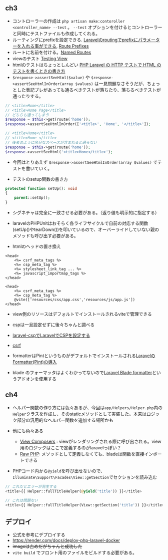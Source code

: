 ## ch3

- コントローラーの作成は `php artisan make:contoroller <controller_name> --test` 。 `--test` オプションを付けるとコントローラーと同時にテストファイルも作成してくれる。
- ルーティングにprefixを設定できる. [Laravelのroutingでprefixにパラメーターを入れる事ができる](https://qiita.com/kazuhei/items/fa7826c31a3767217aa9), [Route Prefixes](https://laravel.com/docs/12.x/routing#route-group-prefixes)
- ルートに名前を付ける。[Named Routes](https://laravel.com/docs/12.x/routing#named-routes)
- viewのテスト [Testing View](https://laravel.com/docs/12.x/http-tests#testing-views)
- htmlのテストはちょっとしんどい [PHP Laravel の HTTP テストで HTML のテストを書くときの書き方](https://www.utakata.work/entry/2022/07/29/223537)
- `$response->assertSeeHtml($value)` や `$response->assertSeeHtmlInOrder(array $values)` は一見問題なさそうだが、ちょっとした表記ブレがあっても通るべきテストが落ちたり、落ちるべきテストが通ったりする。

```php
// <title>Home</title>
// <title>Home Page</title>
// どちらも通ってしまう
$response = $this->get(route('home'));
$response->assertSeeHtmlInOrder(['<title>', 'Home', '</title>']);

// <title>Home</title>
// <title>Home </title>
// 後者のように余分なスペースが含まれると通らない
$response = $this->get(route('home'));
$response->assertSeeHtml('<title>Home</title>');
```

- 今回はとりあえず `$response->assertSeeHtmlInOrder(array $values)` でテストを書いていく。

- テストのsetup関数の書き方

```php
protected function setUp(): void
{
    parent::setUp();
}
```

- シグネチャは完全に一致させる必要がある。（返り値も明示的に指定する）
- laravelのPHPUnitはおそらく各ライフサイクルで自前の対応する関数(setUp()やtearDown())を叩いているので、オーバーライドしていない親のメソッドも呼び出す必要がある。

- htmlのヘッドの置き換え

```erb
<head>
    <%= csrf_meta_tags %>
    <%= csp_meta_tag %>
    <%= stylesheet_link_tag ... %>
    <%= javascript_importmap_tags %>
</head>
```

```blade.php
<head>
    <%= csrf_meta_tags %>
    <%= csp_meta_tag %>
    @vite(['resources/css/app.css','resources/js/app.js'])
</head>
```

- view側のリソースはデフォルトでインストールされるviteで管理できる
- cspは一旦設定せずに後々ちゃんと調べる
- [laravel-cspでLaravelでCSPを設定する](https://tamakoma.com/blog/laravel-csp/)
- [csrf](https://laravel.com/docs/12.x/csrf#main-content)


- formatterはPintというものがデフォルトでインストールされる[LaravelのFormatter(Pint)の導入](https://qiita.com/aosan/items/333d048f412bc293dc53)
- blade のフォーマッタはよくわかってないので[Laravel Blade formatter](https://marketplace.visualstudio.com/items?itemName=shufo.vscode-blade-formatter)というアドオンを使用する

## ch4
- ヘルパー関数の作り方には色々あるが、今回は`app/Helpers/Helper.php`内の`Helper`クラスを作成し、そのstaticメソッドとして実装した。本来はロジック部分の汎用的なヘルパー関数を追加する場所かも
- 他にも色々ある
    - [View Composers](https://laravel.com/docs/12.x/views#view-composers) : viewがレンダリングされる際に呼び出される。view用のロジックはここで定義するのがlaravelっぽい？
    - [Raw PHP](https://laravel.com/docs/12.x/blade#raw-php): メソッドとして定義しなくても、bladeは関数を直接インポートできる

- PHPコード内から`@yield`を呼び出せないので、`Illuminate\Support\Facades\View::getSection`でセクションを読み込む

```php
// これだとエラーが発生する
<title>{{ Helper::fullTitleHelper(@yield('title')) }}</title>

// これは問題ない
<title>{{ Helper::fullTitleHelper(View::getSection('title')) }}</title>
```

## デプロイ
- 公式を参考にデプロイする
- https://render.com/docs/deploy-php-laravel-docker
- ~~imageは古めだがちゃんと成功した~~
- `vite build` でフロント用のファイルをビルドする必要がある。